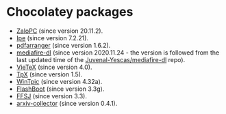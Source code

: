 # Chocolatey packages

* [ZaloPC](https://chocolatey.org/packages/zalopc/) (since version 20.11.2). 
* [Ipe](https://chocolatey.org/packages/Ipe/) (since version 7.2.21).
* [pdfarranger](https://chocolatey.org/packages/pdfarranger) (since version 1.6.2).
* [mediafire-dl](https://chocolatey.org/packages/mediafire-dl) (since version 2020.11.24 - the version is followed from the last updated time of the [Juvenal-Yescas/mediafire-dl](https://github.com/Juvenal-Yescas/mediafire-dl) repo).
* [VieTeX](https://chocolatey.org/packages/vietex) (since version 4.0).
* [TpX](https://chocolatey.org/packages/tpx) (since version 1.5).
* [WinTpic](https://chocolatey.org/packages/wintpic) (since version 4.32a).
* [FlashBoot](https://www.prime-expert.com/flashboot/) (since version 3.3g).
* [FFSJ](http://www.fastfilejoiner.com/) (since version 3.3).
* [arxiv-collector](https://github.com/djsutherland/arxiv-collector) (since version 0.4.1).
